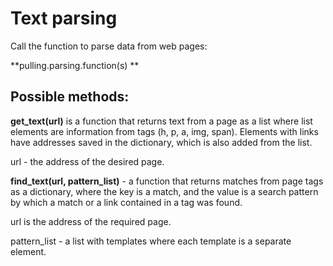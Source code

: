 # Text parsing
Call the function to parse data from web pages:

**pulling.parsing.function(s) **
## Possible methods:
**get_text(url)** is a function that returns text from a page as a list where list elements are information from tags (h, p, a, img, span). Elements with links have addresses saved in the dictionary, which is also added from the list.

url - the address of the desired page.


**find_text(url, pattern_list)** - a function that returns matches from page tags as a dictionary, where the key is a match, and the value is a search pattern by which a match or a link contained in a tag was found.

url is the address of the required page.

pattern_list - a list with templates where each template is a separate element.